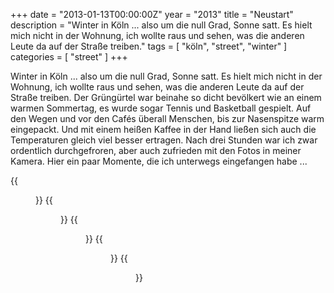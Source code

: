 +++
date = "2013-01-13T00:00:00Z"
year = "2013"
title = "Neustart"
description = "Winter in Köln ... also um die null Grad, Sonne satt. Es hielt mich nicht in der Wohnung, ich wollte raus und sehen, was die anderen Leute da auf der Straße treiben."
tags = [ "köln", "street", "winter" ]
categories = [ "street" ]
+++

Winter in Köln ... also um die null Grad, Sonne satt. Es hielt mich nicht in der Wohnung, ich wollte raus und sehen, was die anderen Leute da auf der Straße treiben. Der Grüngürtel war beinahe so dicht bevölkert wie an einem warmen Sommertag, es wurde sogar Tennis und Basketball gespielt. Auf den Wegen und vor den Cafés überall Menschen, bis zur Nasenspitze warm eingepackt. Und mit einem heißen Kaffee in der Hand ließen sich auch die Temperaturen gleich viel besser ertragen. Nach drei Stunden war ich zwar ordentlich durchgefroren, aber auch zufrieden mit den Fotos in meiner Kamera. Hier ein paar Momente, die ich unterwegs eingefangen habe ...

{{<figure src="/images/2013/20130113-1402-026.jpg" title="Old News">}}
{{<figure src="/images/2013/20130113-1417-036.jpg" title="Zwei Farben">}}
{{<figure src="/images/2013/20130113-1439-045.jpg" title="Drei Farben">}}
{{<figure src="/images/2013/20130113-1334-017.jpg" title="Kalt">}}
{{<figure src="/images/2013/20130113-1404-028.jpg" title="Konstruktionsbedingt">}}
